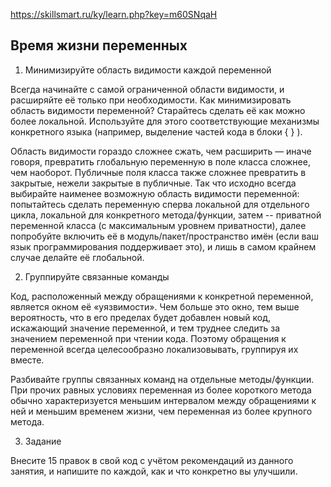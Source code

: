 https://skillsmart.ru/ky/learn.php?key=m60SNqaH

## Время жизни переменных

1. Минимизируйте область видимости каждой переменной

Всегда начинайте с самой ограниченной области видимости, и расширяйте её только при необходимости.
Как минимизировать область видимости переменной? Старайтесь сделать её как можно более локальной. Используйте для этого соответствующие механизмы конкретного языка (например, выделение частей кода в блоки { } ).

Область видимости гораздо сложнее сжать, чем расширить — иначе говоря, превратить глобальную переменную в поле класса сложнее, чем наоборот. Публичные поля класса также сложнее превратить в закрытые, нежели закрытые в публичные.
Так что исходно всегда выбирайте наименее возможную область видимости переменной: попытайтесь сделать переменную сперва локальной для отдельного цикла, локальной для конкретного метода/функции, затем -- приватной переменной класса (с максимальным уровнем приватности), далее попробуйте включить её в модуль/пакет/пространство имён (если ваш язык программирования поддерживает это), и лишь в самом крайнем случае делайте её глобальной.

2. Группируйте связанные команды

Код, расположенный между обращениями к конкретной переменной, является окном её «уязвимости». Чем больше это окно, тем выше вероятность, что в его пределах будет добавлен новый код, искажающий значение переменной, и тем труднее следить за значением переменной при чтении кода. Поэтому обращения к переменной всегда целесообразно локализовывать, группируя их вместе.

Разбивайте группы связанных команд на отдельные методы/функции. При прочих равных условиях переменная из более короткого метода обычно характеризуется меньшим интервалом между обращениями к ней и меньшим временем жизни, чем переменная из более крупного метода.

3. Задание

Внесите 15 правок в свой код с учётом рекомендаций из данного занятия, и напишите по каждой, как и что конкретно вы улучшили.